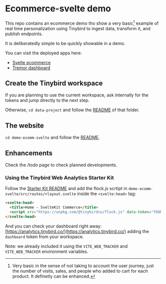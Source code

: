 # Ecommerce-svelte demo

This repo contains an ecommerce demo tho show a very basic[^1] example of real time personalization using Tinybird to ingest data, transform it, and publish endpoints.

It is deliberatedly simple to be quickly showable in a demo.

You can visit the deployed apps here:

- [Svelte ecommerce](https://ecommerce-svelte-rho.vercel.app/)
- [Tremor dashboard](https://ecommerce-svelte-tremor-dashboard.vercel.app/)

## Create the Tinybird workspace

If you are planning to use the current workspace, ask internally for the tokens and jump directly to the next step.

Otherwise, `cd data-project` and follow the [README](/data-project/README.md) of that folder.

## The website

`cd demo-ecomm-svelte` and follow the [README](/demo-ecomm-svelte/README.md).

## Enhancements

Check the /todo page to check planned developments.

### Using the Tinybird Web Analytics Starter Kit

Follow the [Starter Kit README](https://github.com/tinybirdco/web-analytics-starter-kit#readme) and add the flock.js scrtipt in `demo-ecomm-svelte/src/routes/+layout.svelte` inside the `<svelte:head>` tag:

```html
<svelte:head>
  <title>Home - SvelteKit Commerce</title>
  <script src="https://unpkg.com/@tinybirdco/flock.js" data-token="YOUR_TRACKER_TOKEN"></script>
</svelte:head>
```

And you can check your dashboard right away: [https://analytics.tinybird.co/](https://analytics.tinybird.co/) adding the `dashboard` token from your workspace.

Note: we already included it using the `VITE_WEB_TRACKER` and `VITE_WEB_TRACKER` environment variables.

[^1]: Very basic in the sense of not taking to account the user journey, just the number of visits, sales, and people who added to cart for each product. It definetly can be enhanced.
